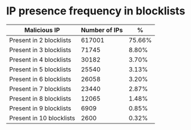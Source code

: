 # IP presence frequency in blocklists
| Malicious IP | Number of IPs | % |
|----|----|----|
| Present in 2 blocklists | 617001 | 75.66% |
| Present in 3 blocklists | 71745 | 8.80% |
| Present in 4 blocklists | 30182 | 3.70% |
| Present in 5 blocklists | 25540 | 3.13% |
| Present in 6 blocklists | 26058 | 3.20% |
| Present in 7 blocklists | 23440 | 2.87% |
| Present in 8 blocklists | 12065 | 1.48% |
| Present in 9 blocklists | 6909 | 0.85% |
| Present in 10 blocklists | 2600 | 0.32% |

